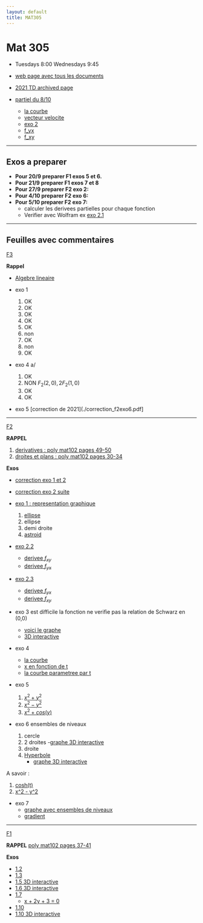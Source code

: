 ```yaml
---
layout: default
title: MAT305
---
```



# Mat 305

<!-- - First class: 13/9 -->
- Tuesdays 8:00 Wednesdays 9:45

- [web page avec tous les documents](https://www-fourier.ujf-grenoble.fr/~eherscov/index-mat305-2022.php)
- [2021 TD archived page](./MAT305_index.md)

- [partiel du 8/10](./CC1_MAT305.pdf)
	- [la courbe](https://www.wolframalpha.com/input?i=plot+%281+-+t%5E2%2C++t%5E3%2F4+-+3t%29)
	- [vecteur velocite](https://www.wolframalpha.com/input?i=derivative+t+of++%281+-+t%5E2%2C++t%5E3%2F4+-+3t%29)
	- [exo 2](https://www.wolframalpha.com/input?i=xy%5E2+%E2%88%92+y%5E3+%2B+log%281+%E2%88%92+x%5E2+%E2%88%92+y%5E2+%29)
	- [f_yx](https://www.wolframalpha.com/input?i=derivate+y+of+y%5E2+-+%282+x%29%2F%281+-+x%5E2+-+y%5E2%29)
	- [f_xy](https://www.wolframalpha.com/input?i=derivative+x+of+y+%282+x+-+3+y+-+2%2F%281+-+x%5E2+-+y%5E2%29%29)

---

## Exos a preparer

- **Pour 20/9 preparer F1 exos 5 et 6.**
- **Pour 21/9 preparer F1 exos 7 et 8**
- **Pour 27/9 preparer F2 exo 2:**
- **Pour 4/10 preparer F2 exo 6:**
- **Pour 5/10 preparer F2 exo 7:**
	- calculer les derivees partielles pour chaque fonction
	- Verifier avec Wolfram ex [exo 2.1](https://www.wolframalpha.com/input?i=x+ln%28+y%5E2+%2B+1%29)
<!-- $\partial f/\partial x, \partial f/\partial y$ pour --> 

---


## Feuilles avec commentaires


[F3](https://www-fourier.ujf-grenoble.fr/~eherscov/MAT305/MAT305-TD3.pdf)

**Rappel**

- [Algebre lineaire](./polyMAT102-espace_vect.pdf)

- exo 1 
	1. OK
	1. OK
	1. OK
	1. OK
	1. OK 
	1. non
	1. OK
	1. non
	1. OK

- exo 4 a/
	1. OK
	1. NON  $F_2(2,0), 2F_2(1,0)$
	1. OK
	1. OK


- exo 5 [correction de 2021](./correction_f2exo6.pdf]

---

[F2](https://www-fourier.ujf-grenoble.fr/~eherscov/MAT305/MAT305-TD2.pdf)

**RAPPEL** 
1. [derivatives : poly mat102 pages 49-50](./mat102_functions.pdf)
1. [droites et plans : poly mat102 pages 30-34](./polyMAT102-lines.pdf)

**Exos**

- [correction exo 1 et 2](./f6_corr_1.pdf)
- [correction exo  2 suite](./f6_corr_bis.pdf)

- [exo 1 : representation graphique](./f2_exo1.md)
	1. [ellipse](https://mathworld.wolfram.com/Ellipse.html)
	1. ellipse
	1. demi droite
	1. [astroid](https://mathworld.wolfram.com/Astroid.html)
- [exo 2.2](https://www.wolframalpha.com/input?i=%282+x%29%2F%28x+%2B+y%29+%2B+log%28x%5E2+-+y%5E2%29)
	- [derivee $f_{xy}$](https://www.wolframalpha.com/input?i=derivative+x+of+-%282+y%29%2F%28x+%2B+y%29+-+log%28x%5E2+-+y%5E2%29)
	- [derivee $f_{yx}$](https://www.wolframalpha.com/input?i=derivative+y+of+%282+x%29%2F%28x+%2B+y%29+%2B+log%28x%5E2+-+y%5E2%29)
- [exo 2.3](https://www.wolframalpha.com/input?i=exp%28x%5E2+%2B+y%5E2%29+%2B+cos%28xy%29)
	- [derivee $f_{yx}$](https://www.wolframalpha.com/input?i=derivate+y+of+2+e%5E%28x%5E2+%2B+y%5E2%29+x+-+y+sin%28x+y%29)
	- [derivee $f_{xy}$](https://www.wolframalpha.com/input?i=derivate+x+of+2+e%5E%28x%5E2+%2B+y%5E2%29+y+-+x+sin%28x+y%29)

- exo 3 est difficile  la fonction ne verifie pas la relation de Schwarz en (0,0)
	- [voici le graphe](http/grs://www.wolframalpha.com/input/?i=derivative+of+xy%28x%5E2-y%5E2%29%2F%28x%5E2%2By%5E2%29)
	- [3D interactive](./monkey.html)

- exo 4 
	- [la courbe](https://www.wolframalpha.com/input?i=plot+y%5E2+%E2%88%92+x%5E3+%E2%88%92+x%5E2+%3D0)
	- [x en fonction de t](https://www.wolframalpha.com/input?i=solve+++t%5E2+x%5E2+%E2%88%92+x%5E3+%E2%88%92+x%5E2+%3D+0)
	- [la courbe parametree par t](https://www.wolframalpha.com/input?i=plot+%28+t%5E2+-+1%2C+t%28+t%5E2+-+1%29+%29+t+from+-+1.5+to+1.5)
- exo 5 
	1. [$`x^2 + y^2`$](https://www.wolframalpha.com/input?i=plot+gradient+x%5E2+%2B+y%5E2)
	1. [$`x^2 -  y^2`$](https://www.wolframalpha.com/input?i=plot+gradient+x%5E2+-++y%5E2)
	1. [$`x^2 + cos(y)`$ ](https://www.wolframalpha.com/input?i=plot+gradient+x%5E2+%2B+cos%28y%29)

- exo 6 ensembles de niveaux
	1. cercle
	1. 2 droites 
		-[graphe 3D interactive](./half_pipe.html)
	1. droite
	1. [Hyperbole](https://fr.wikipedia.org/wiki/Hyperbole_(math%C3%A9matiques)#%C3%89quations)
		- [graphe 3D interactive](./saddle2.html)

A savoir :
1. [cosh(t)](https://fr.wikipedia.org/wiki/Cosinus_hyperbolique)
1. [x^2 - y^2](https://www.wolframalpha.com/input?i=level+curves+x%5E2+-+y%5E2)

- exo 7 
	- [graphe avec ensembles de niveaux](https://www.wolframalpha.com/input?i=plot+2x%5E2%2B5y%5E2%E2%88%922x+y)
	- [gradient](https://www.wolframalpha.com/input?i=gradient+2x%5E2%2B5y%5E2%E2%88%922x+y)


---


[F1](https://www-fourier.ujf-grenoble.fr/~eherscov/MAT305/MAT305-TD1.pdf)

**RAPPEL** [poly mat102 pages 37-41](./mat102_functions.pdf)

**Exos**

- [1.2](https://www.wolframalpha.com/input?i=plot+-2x+%2B+3)
- [1.3](https://www.wolframalpha.com/input?i=plot++1+%2B+1%2F%28x+%2B+2%29)
- [1.5 3D interactive](./cone.html)
- [1.6 3D interactive](./half_pipe.html)
- [1.7](https://www.wolframalpha.com/input?i=plot++x+%2B+2y+%2B+3)
	- [x + 2y + 3 = 0](https://www.wolframalpha.com/input?i=+y+%3D+-%28+x%2B+3%29%2F2)
- [1.10](https://www.wolframalpha.com/input?i=plot+++%E2%88%92x+%2B+y)
- [1.10 3D interactive](./plane_x.html)

